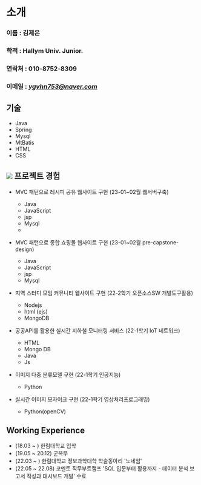 # 소개

### 이름 : 김제은
### 학적 : Hallym Univ. Junior.
### 연락처 : 010-8752-8309
### 이메일 : *ygvhn753@naver.com*

## 기술
 - Java
 - Spring
 - Mysql
 - MtBatis
 - HTML
 - CSS
   

## <img src ="![laptop](https://github.com/jeeunKim/jeeunKim/assets/115774268/5fc48655-0884-416b-a312-9338ccfcc78c)"/> 프로젝트 경험 
 
 - MVC 패턴으로 레시피 공유 웹사이트 구현 (23-01~02월 웹서버구축)
    - Java
    - JavaScript
    - jsp
    - Mysql
    - 
 - MVC 패턴으로 종합 쇼핑몰 웹사이트 구현 (23-01~02월 pre-capstone-design)
    - Java
    - JavaScript
    - jsp
    - Mysql 
     
 - 지역 스터디 모임 커뮤니티 웹사이트 구현 (22-2학기 오픈소스SW 개발도구활용)
    - Nodejs
    - html (ejs)
    - MongoDB
    
 - 공공API를 활용한 실시간 지하철 모니터링 서비스 (22-1학기 IoT 네트워크)
    - HTML
    - Mongo DB
    - Java
    - Js
    
 - 이미지 다중 분류모델 구현 (22-1학기 인공지능)
    - Python

- 실시간 이미지 모자이크 구현 (22-1학기 영상처리프로그래밍)
    - Python(openCV)
    

## Working Experience
 - (18.03 ~ ) 한림대학교 입학
 - (19.05 ~ 20.12) 군복무
 - (22.03 ~ ) 한림대학교 정보과학대학 학술동아리 '노네임'
 - (22.05 ~ 22.08) 코멘토 직무부트캠프 'SQL 입문부터 활용까지 - 데이터 분석 보고서 작성과 대시보드 개발' 수료

